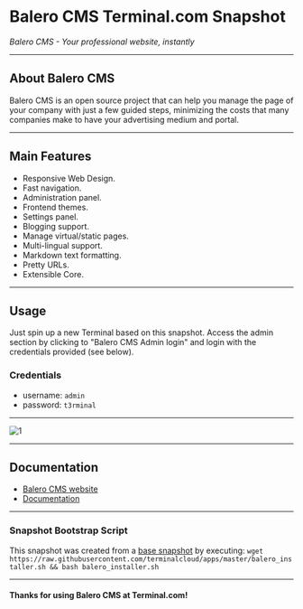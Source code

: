 # **Balero CMS** Terminal.com Snapshot

*Balero CMS - Your professional website, instantly*

---

## About Balero CMS

Balero CMS is an open source project that can help you manage the page of your company with just a few guided steps, minimizing the costs that many companies make to have your advertising medium and portal.

---

## Main Features

- Responsive Web Design.
- Fast navigation.
- Administration panel.
- Frontend themes.
- Settings panel.
- Blogging support.
- Manage virtual/static pages.
- Multi-lingual support.
- Markdown text formatting.
- Pretty URLs.
- Extensible Core.

---

## Usage

Just spin up a new Terminal based on this snapshot. Access the admin section by clicking to "Balero CMS Admin login" and login with the credentials provided (see below).

### Credentials

- username: `admin`
- password: `t3rminal`

---

![1](http://i.imgur.com/5Gfakw7.png)

---

## Documentation

- [Balero CMS website](http://www.balerocms.com/)
- [Documentation](http://docs.balerocms.com/)

---

### Snapshot Bootstrap Script

This snapshot was created from a [base snapshot](https://www.terminal.com/tiny/FzpHiTXG1K) by executing:
`wget https://raw.githubusercontent.com/terminalcloud/apps/master/balero_installer.sh && bash balero_installer.sh`

---

#### Thanks for using Balero CMS at Terminal.com!
